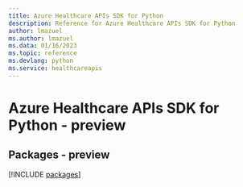```yaml
---
title: Azure Healthcare APIs SDK for Python
description: Reference for Azure Healthcare APIs SDK for Python
author: lmazuel
ms.author: lmazuel
ms.data: 01/16/2023
ms.topic: reference
ms.devlang: python
ms.service: healthcareapis
---
```

# Azure Healthcare APIs SDK for Python - preview
## Packages - preview
[!INCLUDE [packages](healthcare-apis-index.md)]